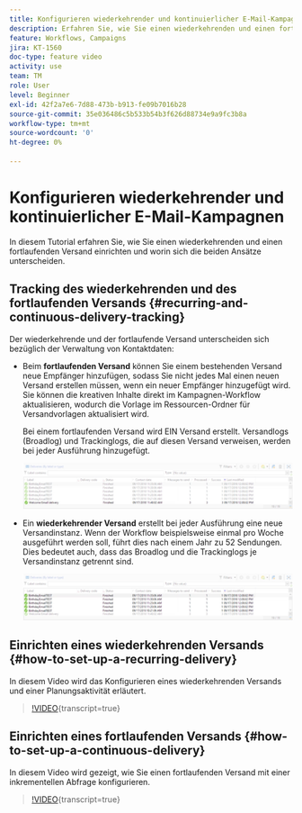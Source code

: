 ```yaml
---
title: Konfigurieren wiederkehrender und kontinuierlicher E-Mail-Kampagnen
description: Erfahren Sie, wie Sie einen wiederkehrenden und einen fortlaufenden Versand einrichten und worin sich die beiden Ansätze unterscheiden.
feature: Workflows, Campaigns
jira: KT-1560
doc-type: feature video
activity: use
team: TM
role: User
level: Beginner
exl-id: 42f2a7e6-7d88-473b-b913-fe09b7016b28
source-git-commit: 35e036486c5b533b54b3f626d88734e9a9fc3b8a
workflow-type: tm+mt
source-wordcount: '0'
ht-degree: 0%

---
```


# Konfigurieren wiederkehrender und kontinuierlicher E-Mail-Kampagnen

In diesem Tutorial erfahren Sie, wie Sie einen wiederkehrenden und einen fortlaufenden Versand einrichten und worin sich die beiden Ansätze unterscheiden.

## Tracking des wiederkehrenden und des fortlaufenden Versands {#recurring-and-continuous-delivery-tracking}

Der wiederkehrende und der fortlaufende Versand unterscheiden sich bezüglich der Verwaltung von Kontaktdaten:

* Beim **fortlaufenden Versand** können Sie einem bestehenden Versand neue Empfänger hinzufügen, sodass Sie nicht jedes Mal einen neuen Versand erstellen müssen, wenn ein neuer Empfänger hinzugefügt wird. Sie können die kreativen Inhalte direkt im Kampagnen-Workflow aktualisieren, wodurch die Vorlage im Ressourcen-Ordner für Versandvorlagen aktualisiert wird.

  Bei einem fortlaufenden Versand wird EIN Versand erstellt. Versandlogs (Broadlog) und Trackinglogs, die auf diesen Versand verweisen, werden bei jeder Ausführung hinzugefügt.

  ![Versand (fortlaufend)](/help/assets/delivery_continuous.jpg)

* Ein **wiederkehrender Versand** erstellt bei jeder Ausführung eine neue Versandinstanz. Wenn der Workflow beispielsweise einmal pro Woche ausgeführt werden soll, führt dies nach einem Jahr zu 52 Sendungen. Dies bedeutet auch, dass das Broadlog und die Trackinglogs je Versandinstanz getrennt sind.

  ![Wiederkehrender Versand](/help/assets/delivery_recurring.jpg)

## Einrichten eines wiederkehrenden Versands {#how-to-set-up-a-recurring-delivery}

In diesem Video wird das Konfigurieren eines wiederkehrenden Versands und einer Planungsaktivität erläutert.

>[!VIDEO](https://video.tv.adobe.com/v/25040?quality=12&learn=on){transcript=true}

## Einrichten eines fortlaufenden Versands {#how-to-set-up-a-continuous-delivery}

In diesem Video wird gezeigt, wie Sie einen fortlaufenden Versand mit einer inkrementellen Abfrage konfigurieren.

>[!VIDEO](https://video.tv.adobe.com/v/25039?quality=12&learn=on){transcript=true}
